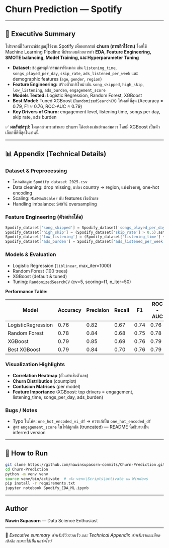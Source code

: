 # Churn Prediction — Spotify

---

## 🎯 Executive Summary

โปรเจกต์นี้วิเคราะห์ข้อมูลผู้ใช้งาน Spotify เพื่อพยากรณ์ **churn (การเลิกใช้งาน)** โดยใช้ Machine Learning Pipeline ที่ประกอบด้วยการทำ **EDA, Feature Engineering, SMOTE balancing, Model Training, และ Hyperparameter Tuning**

* **Dataset:** ข้อมูลพฤติกรรมการฟังเพลง เช่น `listening_time`, `songs_played_per_day`, `skip_rate`, `ads_listened_per_week` และ demographic features (`age`, `gender`, `region`)
* **Feature Engineering:** สร้างตัวแปรใหม่ เช่น `song_skipped`, `high_skip`, `low_listening`, `ads_burden`, `engagement_score`
* **Models Tested:** Logistic Regression, Random Forest, XGBoost
* **Best Model:** Tuned XGBoost (`RandomizedSearchCV`) ให้ผลดีที่สุด (Accuracy ≈ 0.79, F1 ≈ 0.76, ROC-AUC ≈ 0.79)
* **Key Drivers of Churn:** engagement level, listening time, songs per day, skip rate, ads burden

✅ **ผลลัพธ์สรุป:** โมเดลสามารถทำนาย churn ได้อย่างแม่นยำพอสมควร โดยมี XGBoost เป็นตัวเลือกที่ดีที่สุดในงานนี้

---

## 📊 Appendix (Technical Details)

### Dataset & Preprocessing

* โหลดข้อมูล: `Spodify dataset 2025.csv`
* Data cleaning: drop missing, แปลง country → region, แบ่งช่วงอายุ, one-hot encoding
* Scaling: `MinMaxScaler` กับ features เชิงตัวเลข
* Handling imbalance: `SMOTE` oversampling

### Feature Engineering (ตัวอย่างโค้ด)

```python
Spodify_dataset['song_skipped'] = Spodify_dataset['songs_played_per_day'] * Spodify_dataset['skip_rate']
Spodify_dataset['high_skip'] = (Spodify_dataset['skip_rate'] > 0.5).astype(int)
Spodify_dataset['low_listening'] = (Spodify_dataset['listening_time'] < 30).astype(int)
Spodify_dataset['ads_burden'] = Spodify_dataset['ads_listened_per_week'] / (Spodify_dataset['listening_time'] + 1)
```

### Models & Evaluation

* Logistic Regression (`liblinear`, max_iter=1000)
* Random Forest (100 trees)
* XGBoost (default & tuned)
* Tuning: `RandomizedSearchCV` (cv=5, scoring=f1, n_iter=50)

**Performance Table:**

| Model              | Accuracy | Precision | Recall | F1   | ROC-AUC |
| ------------------ | -------- | --------- | ------ | ---- | ------- |
| LogisticRegression | 0.76     | 0.82      | 0.67   | 0.74 | 0.76    |
| Random Forest      | 0.78     | 0.84      | 0.68   | 0.75 | 0.78    |
| XGBoost            | 0.79     | 0.85      | 0.69   | 0.76 | 0.79    |
| Best XGBoost       | 0.79     | 0.84      | 0.70   | 0.76 | 0.79    |

### Visualization Highlights

* **Correlation Heatmap** (ตัวแปรเชิงตัวเลข)
* **Churn Distribution** (countplot)
* **Confusion Matrices** (per model)
* **Feature Importance** (XGBoost: top drivers = engagement, listening_time, songs_per_day, ads_burden)

### Bugs / Notes

* Typo ในโค้ด: `one_hot_encoded_vi_df` → ควรแก้เป็น `one_hot_encoded_df`
* สูตร `engagement_score` ในไฟล์ถูกตัด (truncated) — README นี้อธิบายเป็น inferred version

---

## 🚀 How to Run

```bash
git clone https://github.com/nawinsupasorn-commits/Churn-Prediction.git
cd Churn-Prediction
python -m venv venv
source venv/bin/activate  # หรือ venv\Scripts\activate บน Windows
pip install -r requirements.txt
jupyter notebook Spodify_EDA_ML.ipynb
```

---

## Author

**Nawin Supasorn** — Data Science Enthusiast

---

📌 *Executive summary สำหรับรีวิวรวดเร็ว และ Technical Appendix สำหรับรายละเอียดเชิงลึก เหมาะใช้เป็นพอร์ตโชว์*
